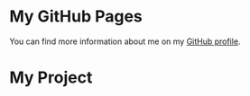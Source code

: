 <!DOCTYPE html>
<html lang="en">
<head>
  <meta charset="utf-8">
  <meta name="viewport" content="width=device-width, initial-scale=1">

</head>
<body>
  <h1>My GitHub Pages</h1>
  <p>You can find more information about me on my <a href="https://github.com/username">GitHub profile</a>.</p>
</body>
</html>
<!DOCTYPE html>
<html lang="en">
<head>
    <meta charset='utf-8'>
    <meta name='viewport' content='width=device-width,initial-scale=1'>
    <title>Svelte app</title>
</head>

<body>

<h1>My Project</h1>

</body>
</html>
